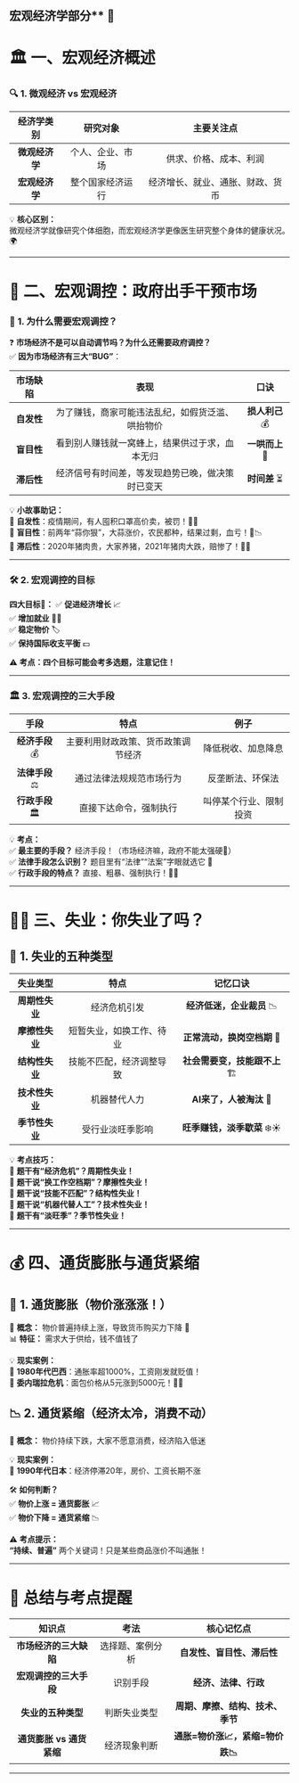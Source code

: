 ## 宏观经济学部分** 🎯


# 🏛️ **一、宏观经济概述**

### 🔍 **1. 微观经济 vs 宏观经济**

|经济学类别|研究对象|主要关注点|
|:-:|:-:|:-:|
|**微观经济学**|个人、企业、市场|供求、价格、成本、利润|
|**宏观经济学**|整个国家经济运行|经济增长、就业、通胀、财政、货币|

💡 **核心区别：**  
微观经济学就像研究个体细胞，而宏观经济学更像医生研究整个身体的健康状况。🌍

---

# 🏦 **二、宏观调控：政府出手干预市场**

### 🚦 **1. 为什么需要宏观调控？**

❓ **市场经济不是可以自动调节吗？为什么还需要政府调控？**  
✅ **因为市场经济有三大“BUG”**：

| **市场缺陷** |          **表现**          |   **口诀**    |
| :------: | :----------------------: | :---------: |
| **自发性**  | 为了赚钱，商家可能违法乱纪，如假货泛滥、哄抬物价 | **损人利己** 💰 |
| **盲目性**  | 看到别人赚钱就一窝蜂上，结果供过于求，血本无归  | **一哄而上** 🏃 |
| **滞后性**  | 经济信号有时间差，等发现趋势已晚，做决策时已变天 |  **时间差** ⏳  |

💡 **小故事助记：**  
🔸 **自发性**：疫情期间，有人囤积口罩高价卖，被罚！🏴‍☠️  
🔸 **盲目性**：前两年“蒜你狠”，大蒜涨价，农民都种，结果过剩，血亏！🌱📉  
🔸 **滞后性**：2020年猪肉贵，大家养猪，2021年猪肉大跌，赔惨了！🐷💸

---

### 🛠️ **2. 宏观调控的目标**

**四大目标🎯：**
✅ **促进经济增长** 📈  
✅ **增加就业** 👷‍♂️  
✅ **稳定物价** 🏷️  
✅ **保持国际收支平衡** 💵

⚠ **考点：四个目标可能会考多选题，注意记住！**

---

### 🏛️ **3. 宏观调控的三大手段**

|**手段**|**特点**|**例子**|
|:-:|:-:|:-:|
|**经济手段** 💰|主要利用财政政策、货币政策调节经济|降低税收、加息降息|
|**法律手段** ⚖️|通过法律法规规范市场行为|反垄断法、环保法|
|**行政手段** 🏛️|直接下达命令，强制执行|叫停某个行业、限制投资|

💡 **考点：**  
✅ **最主要的手段？** 经济手段！（市场经济嘛，政府不能太强硬💪）  
✅ **法律手段怎么识别？** 题目里有“法律”“法案”字眼就选它 📜  
✅ **行政手段的特点？** 直接、粗暴、强制执行！👮‍♂️

---

# 👷‍♂️ **三、失业：你失业了吗？**

## 💼 **1. 失业的五种类型**

|**失业类型**|**特点**|**记忆口诀**|
|:-:|:-:|:-:|
|**周期性失业**|经济危机引发|**经济低迷，企业裁员** 📉|
|**摩擦性失业**|短暂失业，如换工作、待业|**正常流动，换岗空档期** 🔄|
|**结构性失业**|技能不匹配，经济调整导致|**社会需要变，技能跟不上** 🏗️|
|**技术性失业**|机器替代人力|**AI来了，人被淘汰** 🤖|
|**季节性失业**|受行业淡旺季影响|**旺季赚钱，淡季歇菜** ❄️☀️|

💡 **考点技巧：**  
🔹 **题干有“经济危机”？周期性失业！**  
🔹 **题干说“换工作空档期”？摩擦性失业！**  
🔹 **题干说“技能不匹配”？结构性失业！**  
🔹 **题干说“机器代替人工”？技术性失业！**  
🔹 **题干有“淡旺季”？季节性失业！**

---

# 💰 **四、通货膨胀与通货紧缩**

## 🚀 **1. 通货膨胀（物价涨涨涨！）**

📢 **概念：** 物价普遍持续上涨，导致货币购买力下降 💸  
📊 **特征：** 需求大于供给，钱不值钱了

💡 **现实案例：**  
🔸 **1980年代巴西**：通胀率超1000%，工资刚发就贬值！  
🔸 **委内瑞拉危机**：面包价格从5元涨到5000元！🍞💵

## 📉 **2. 通货紧缩（经济太冷，消费不动）**

📢 **概念：** 物价持续下跌，大家不愿意消费，经济陷入低迷

💡 **现实案例：**  
🔹 **1990年代日本**：经济停滞20年，房价、工资长期不涨

🛠️ **如何判断？**  
✅ **物价上涨 = 通货膨胀** 📈  
✅ **物价下降 = 通货紧缩** 📉

⚠ **考点提示：**  
**“持续、普遍”** 两个关键词！只是某些商品涨价不叫通胀！

---

# 📌 **总结与考点提醒**

|**知识点**|**考法**|**核心记忆点**|
|:-:|:-:|:-:|
|**市场经济的三大缺陷**|选择题、案例分析|**自发性、盲目性、滞后性**|
|**宏观调控的三大手段**|识别手段|**经济、法律、行政**|
|**失业的五种类型**|判断失业类型|**周期、摩擦、结构、技术、季节**|
|**通货膨胀 vs 通货紧缩**|经济现象判断|**通胀=物价涨📈，紧缩=物价跌📉**|

---

